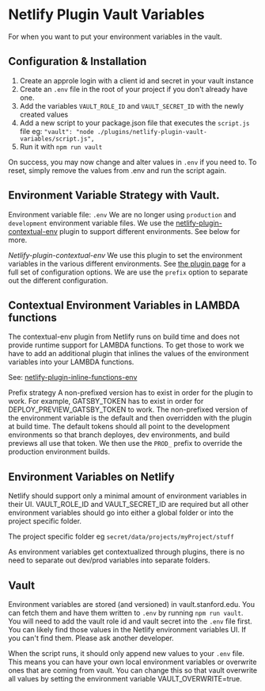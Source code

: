 # Netlify Plugin Vault Variables

For when you want to put your environment variables in the vault.

## Configuration & Installation

1. Create an approle login with a client id and secret in your vault instance
2. Create an `.env` file in the root of your project if you don't already have one.
3. Add the variables `VAULT_ROLE_ID` and `VAULT_SECRET_ID` with the newly created values
4. Add a new script to your package.json file that executes the `script.js` file
  eg: `"vault": "node ./plugins/netlify-plugin-vault-variables/script.js",`
5. Run it with `npm run vault`

On success, you may now change and alter values in `.env` if you need to. To reset, simply remove the values from .env and run the script again.

## Environment Variable Strategy with Vault.

Environment variable file: `.env`
We are no longer using `production` and `development` environment variable files. We use the [netlify-plugin-contextual-env](https://www.npmjs.com/package/netlify-plugin-contextual-env) plugin to support different environments. See below for more.

*Netlify-plugin-contextual-env*
We use this plugin to set the environment variables in the various different environments. See [the plugin page](https://www.npmjs.com/package/netlify-plugin-contextual-env) for a full set of configuration options. We are use the `prefix` option to separate out the different configuration.

## Contextual Environment Variables in LAMBDA functions
The contextual-env plugin from Netlify runs on build time and does not provide runtime support for LAMBDA functions. To get those to work we have to add an additional plugin that inlines the values of the environment variables into your LAMBDA functions.

See: [netlify-plugin-inline-functions-env](https://www.npmjs.com/package/netlify-plugin-inline-functions-env)

Prefix strategy
A non-prefixed version has to exist in order for the plugin to work. For example, GATSBY_TOKEN has to exist in order for DEPLOY_PREVIEW_GATSBY_TOKEN to work. The non-prefixed version of the environment variable is the default and then overridden with the plugin at build time. The default tokens should all point to the development environments so that branch deployes, dev environments, and build previews all use that token. We then use the `PROD_` prefix to override the production environment builds.

## Environment Variables on Netlify

Netlify should support only a minimal amount of environment variables in their UI. VAULT_ROLE_ID and VAULT_SECRET_ID are required but all other environment variables should go into either a global folder or into the project specific folder.

The project specific folder eg `secret/data/projects/myProject/stuff`

As environment variables get contextualized through plugins, there is no need to separate out dev/prod variables into separate folders.

## Vault

Environment variables are stored (and versioned) in vault.stanford.edu. You can fetch them and have them written to `.env` by running `npm run vault`. You will need to add the vault role id and vault secret into the `.env` file first. You can likely find those values in the Netlify environment variables UI. If you can't find them. Please ask another developer.

When the script runs, it should only append new values to your `.env` file. This means you can have your own local environment variables or overwrite ones that are coming from vault. You can change this so that vault overwrite all values by setting the environment variable VAULT_OVERWRITE=true.
